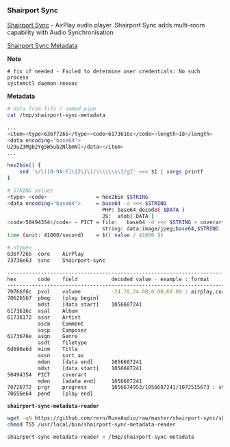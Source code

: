 ### Shairport Sync
[Shairport Sync](https://github.com/mikebrady/shairport-sync) - AirPlay audio player. Shairport Sync adds multi-room capability with Audio Synchronisation

[Shairport Sync Metadata](https://github.com/mikebrady/shairport-sync-metadata-reader)

**Note**
```
# fix if needed - Failed to determine user credentials: No such process
systemctl daemon-reexec
```

**Metadata**
```sh
# data from fifo / named pipe
cat /tmp/shairport-sync-metadata

...
<item><type>636f7265</type><code>6173616c</code><length>18</length>
<data encoding="base64">
U29uZ3Mgb2YgSW5ub2NlbmNl</data></item>
...

hex2bin() {
	sed 's/\([0-9A-F]\{2\}\)/\\\\\\x\1/gI' <<< $1 | xargs printf
}

# STRING values
<type> <code>                = hex2bin $STRING
<data encoding="base64">     = base64 -d <<< $STRING
                               PHP: base64_decode( $DATA )
                               JS:  atob( DATA )
<code>50494354</code> - PICT = file:   base64 -d <<< $STRING > coverart.jpg
                               string: data:image/jpeg;base64,$STRING
time (unit: 41000/second)    = $(( value / 41000 ))

# <type>
636f7265  core    AirPlay
73736e63  ssnc    Shairport-sync

----------------------------------------------------------------------------------
hex       code    field           decoded value - example : format
----------------------------------------------------------------------------------
70766f6c  pvol    volume          -24.78,24.08,0.00,60.00 : airplay,current,limitH,limitL
70626567  pbeg    [play begin]				 
          mdst    [data start]    1056687241
6173616c  asal    Album
61736172  asar    Artist
          ascm    Comment
          ascp    Composer
6173676e  asgn    Genre
          asdt    filetype
6d696e6d  minm    Title
          assn    sort as
          mden    [data end]      1056687241
          mdst    [data start]    1056687241
50494354  PICT    coverart
          mden    [adata end]     1056687241
70726772  prgr    progress        1056674953/1056687241/1072515673 : start/current/end
70656e64  pend    [play end]
```

**`shairport-sync-metadata-reader`**
```sh
wget -qN https://github.com/rern/RuneAudio/raw/master/shairport-sync/shairport-sync-metadata-reader -P /usr/local/bin
chmod 755 /usr/local/bin/shairport-sync-metadata-reader

shairport-sync-metadata-reader < /tmp/shairport-sync-metadata
```
